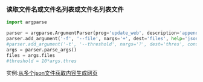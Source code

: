 ### 读取文件名或文件名列表或文件名列表文件

```python
import argparse

parser = argparse.ArgumentParser(prog='update_web', description='appending new json files and generate html.')
parser.add_argument('-f', '--file', nargs='+', dest='files', help='json file list')
#parser.add_argument('-t', '--threshold', nargs='?', dest='thres', const='30', default='30',type=int, help='threshold in minute for new jsonfile detection')
args = parser.parse_args()
files = args.files
#threshold = 10*args.thres
```

实例:[从多个json文件获取内容生成网页](/home/liuxing/git/program101/python101/argparse/update_web.py)